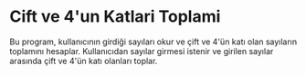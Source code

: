 # Cift ve 4'un Katlari Toplami
 Bu program, kullanıcının girdiği sayıları okur ve çift ve 4'ün katı olan sayıların toplamını hesaplar. Kullanıcıdan sayılar girmesi istenir ve girilen sayılar arasında çift ve 4'ün katı olanları toplar.
